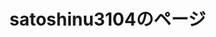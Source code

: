 # satoshinu3104のページ



<html>
	<body>
		<style>
			.game_img {
			position: relative;
			}
			.game_img p {
			position: absolute;
			top: 50%;
			left: 2%;
			-ms-transform: translate(0%,-50%);
			-webkit-transform: translate(0%,-50%);
			transform: translate(0%,-50%);
			margin:0;
			paddin:0;
			/*文字の装飾は省略*/
			}			
			.profile_img {
			position: relative;
			}
			.profile_img p {
			position: absolute;
			top: 50%;
			left: 2%;
			-ms-transform: translate(0%,-50%);
			-webkit-transform: translate(0%,-50%);
			transform: translate(0%,-50%);
			margin:0;
			paddin:0;
			/*文字の装飾は省略*/
			}			
			.blog_img {
			position: relative;
			}
			.blog_img p {
			position: absolute;
			top: 50%;
			left: 2%;
			-ms-transform: translate(0%,-50%);
			-webkit-transform: translate(0%,-50%);
			transform: translate(0%,-50%);
			margin:0;
			paddin:0;
			/*文字の装飾は省略*/
			}
			
		</style>
		
		
<img src="D6084B8B-FE85-4A0D-80C3-D492A5948B38.png" alt="さとしいぬ" width="100" height="100" border="0" ><br />
	
			<div class="game_img" >
				<img src="750FB9D6-E39D-4F3E-8BB4-093F5BB3D644.gif" alt="">
				<p>
					<font color="white">
						ゲーム
					</font>
				</p>
			</div>
			<img src="A301821D-EDD4-4194-96DB-E244DD3B5B57.gif" alt="">タイピングのゲーム(開発予定)
			<div class="profile_img" >
				<img src="750FB9D6-E39D-4F3E-8BB4-093F5BB3D644.gif" alt="">
				<p>
					<font color="white">
						プロファイル
					</font>
				</p>
			</div>
			<img src="A301821D-EDD4-4194-96DB-E244DD3B5B57.gif" alt="">ライン公式<br />
		<a href="https://lin.ee/84nQXxL"><img src="https://scdn.line-apps.com/n/line_add_friends/btn/ja.png" alt="友だち追加" height="36" border="0"></a>
		
			<div class="blog_img" >
				<img src="750FB9D6-E39D-4F3E-8BB4-093F5BB3D644.gif" alt="">
				<p>
					<font color="white">
						ブログ
					</font>
				</p>
			</div>
			
	</body>
</html>

